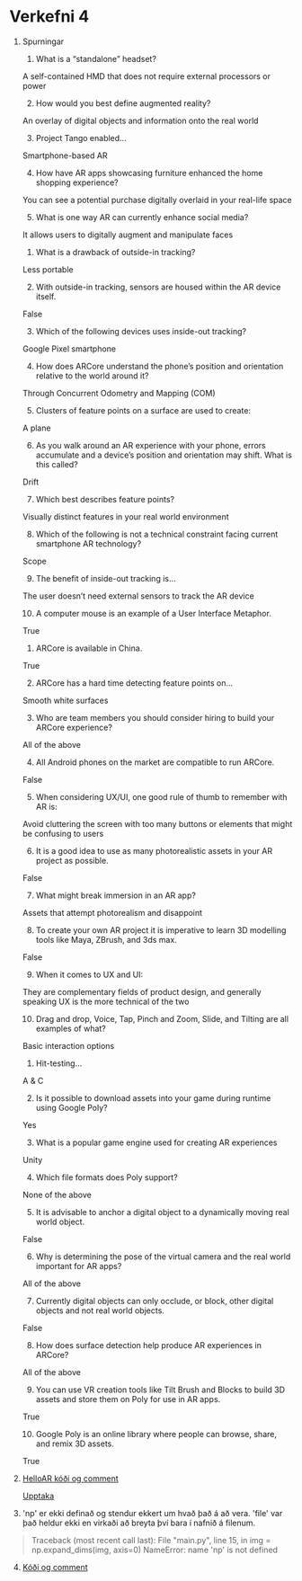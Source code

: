 # Verkefni 4

1. Spurningar
    1. What is a “standalone” headset?

    A self-contained HMD that does not require external processors or power

    2. How would you best define augmented reality?

    An overlay of digital objects and information onto the real world

    3. Project Tango enabled...

    Smartphone-based AR

    4. How have AR apps showcasing furniture enhanced the home shopping experience?

    You can see a potential purchase digitally overlaid in your real-life space

    5. What is one way AR can currently enhance social media?

    It allows users to digitally augment and manipulate faces 

    1. What is a drawback of outside-in tracking?

    Less portable 

    2. With outside-in tracking, sensors are housed within the AR device itself.

    False

    3. Which of the following devices uses inside-out tracking?

    Google Pixel smartphone

    4. How does ARCore understand the phone’s position and orientation relative to the world around it? 

    Through Concurrent Odometry and Mapping (COM)

    5. Clusters of feature points on a surface are used to create:

    A plane

    6. As you walk around an AR experience with your phone, errors accumulate and a device’s position and orientation may shift. What is this called?

    Drift

    7. Which best describes feature points?

    Visually distinct features in your real world environment

    8. Which of the following is not a technical constraint facing current smartphone AR technology?

    Scope

    9. The benefit of inside-out tracking is…

    The user doesn’t need external sensors to track the AR device

    10. A computer mouse is an example of a User Interface Metaphor.

    True

    1. ARCore is available in China.

    True

    2. ARCore has a hard time detecting feature points on... 

    Smooth white surfaces 

    3. Who are team members you should consider hiring to build your ARCore experience?

    All of the above

    4. All Android phones on the market are compatible to run ARCore.

    False
    
    5. When considering UX/UI, one good rule of thumb to remember with AR is:

    Avoid cluttering the screen with too many buttons or elements that might be confusing to users

    6. It is a good idea to use as many photorealistic assets in your AR project as possible.

    False

    7. What might break immersion in an AR app?

    Assets that attempt photorealism and disappoint

    8. To create your own AR project it is imperative to learn 3D modelling tools like Maya, ZBrush, and 3ds max.

    False

    9. When it comes to UX and UI:

    They are complementary fields of product design, and generally speaking UX is the more technical of the two

    10. Drag and drop, Voice, Tap, Pinch and Zoom, Slide, and Tilting are all examples of what?

    Basic interaction options

    1. Hit-testing…

    A & C

    2. Is it possible to download assets into your game during runtime using Google Poly?

    Yes

    3. What is a popular game engine used for creating AR experiences 

    Unity

    4. Which file formats does Poly support?

    None of the above

    5. It is advisable to anchor a digital object to a dynamically moving real world object. 

    False

    6. Why is determining the pose of the virtual camera and the real world important for AR apps?

    All of the above

    7. Currently digital objects can only occlude, or block, other digital objects and not real world objects.

    False

    8. How does surface detection help produce AR experiences in ARCore?

    All of the above

    9. You can use VR creation tools like Tilt Brush and Blocks to build 3D assets and store them on Poly for use in AR apps.

    True

    10. Google Poly is an online library where people can browse, share, and remix 3D assets.

    True


2. [HelloAR kóði og comment](https://github.com/gudmunduroh/arcore-unity-sdk/blob/master/Assets/GoogleARCore/Examples/HelloAR/Scripts/HelloARController.cs)

    [Upptaka](https://vp.gudmunduro.com/?file=VID_20181107_124451.mp4)

3. 'np' er ekki definað og stendur ekkert um hvað það á að vera.  'file' var það heldur ekki en virkaði að breyta því bara í nafnið á filenum.
> Traceback (most recent call last):
  File "main.py", line 15, in <module>
    img = np.expand_dims(img, axis=0)
NameError: name 'np' is not defined

4. [Kóði og comment](https://github.com/gudmunduroh/arcore-unity-sdk/blob/master/Assets/GoogleARCore/Examples/AugmentedImage/Scripts/AugmentedImageExampleController.cs)